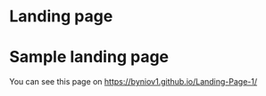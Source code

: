 # Landing page
# Sample landing page
You can see this page on https://byniov1.github.io/Landing-Page-1/
